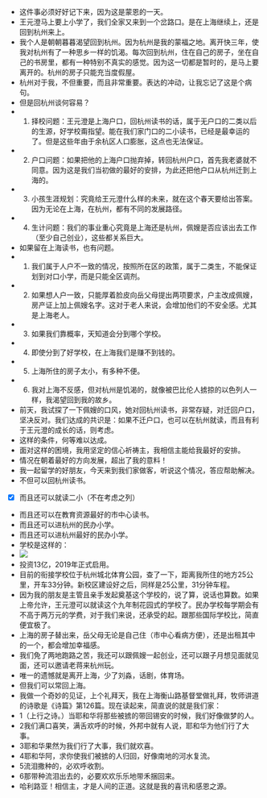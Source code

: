 - 这件事必须好好记下来，因为这是蒙恩的一天。
- 王元澄马上要上小学了，我们全家又来到一个岔路口。是在上海继续上，还是回到杭州来上。
- 我个人是朝朝暮暮渴望回到杭州。因为杭州是我的蒙福之地。离开快三年，使我对杭州有了一种思乡一样的饥渴。每次回到杭州，住在自己的房子，坐在自己的书房里，都有一种特别不真实的感觉。因为这一切都是暂时的，是马上要离开的。杭州的房子只能充当度假屋。
- 杭州对于我，不但重要，而且非常重要。表达的冲动，让我忘记了这是个病句。
- 但是回杭州谈何容易？
- 1. 择校问题：王元澄是上海户口，回杭州读书的话，属于无户口的二类以后的生源，好学校甭指望。能在我们家门口的二小读书，已经是最幸运的了。但是这些年由于余杭区人口膨胀，这点也无法保证。
- 2. 户口问题：如果把他的上海户口抛弃掉，转回杭州户口，首先我老婆就不同意。因为这是我们当初做的最好的安排，为此还把他户口从杭州迁到上海的。
- 3. 小孩生涯规划：究竟给王元澄什么样的未来，就在这个春天要给出答案。因为无论在上海，在杭州，都有不同的发展路径。
- 4. 生计问题：我们的事业重心究竟是上海还是杭州，佩嫂是否应该出去工作（至少自己创业），这些都关系巨大。
- 如果留在上海读书，也有问题。
- 1. 我们属于人户不一致的情况，按照所在区的政策，属于二类生，不能保证划到对口小学，而是只能全区调剂。
- 2. 如果想人户一致，只能厚着脸皮向岳父母提出两项要求，户主改成佩嫂，房产证上加上佩嫂名字。这对于老人来说，会增加他们的不安全感。尤其是上海老人。
- 3. 如果我们靠概率，天知道会分到哪个学校。
- 4. 即使分到了好学校，在上海我们是赚不到钱的。
- 5. 上海所住的房子太小，有多种不便。
- 6. 我对上海不反感，但对杭州是饥渴的，就像被巴比伦人掳掠的以色列人一样，我渴望回到我的故乡。
- 前天，我试探了一下佩嫂的口风，她对回杭州读书，非常存疑，对迁回户口，坚决反对。我们达成的共识是：如果不迁户口，也可以在杭州就读，而且有利于王元澄的成长的话，则考虑。
- 这样的条件，何等难以达成。
- 面对这样的困境，我用坚定的信心祈祷主，我相信主能给我最好的安排。
- 情况在朝着最好的方向发展，超出了我的意料！
- 我一起留学的好朋友，今天来到我们家做客，听说这个情况，答应帮助解决。
- 不但可以回杭州读书。
- [x] 而且还可以就读二小（不在考虑之列）
- 而且还可以在教育资源最好的市中心读书。
- 而且还可以进杭州的民办小学。
- 而且还可以进杭州最好的民办小学。
- 学校是这样的：
- ![](./_image/启正民办学校效果图.jpg)
- 投资13亿，2019年正式启用。
- 目前的衔接学校位于杭州城北体育公园，查了一下，距离我所住的地方25公里，开车33分钟。新校区建设好之后，同样是25公里，31分钟车程。
- 因为我的朋友是主管且亲手发起奠基这个学校的，说了算，说话也算数。如果上帝允许，王元澄可以就读这个九年制花园式的学校了。民办学校每学期会有不高于两万元的学费，对于我们来说，还承受的起。跟那些国际学校比，简直便宜极了。
- 上海的房子替出来，岳父母无论是自己住（市中心看病方便），还是出租其中的一个，都会增加幸福感。
- 我们免了两地跑路之苦，我还可以跟佩嫂一起创业，还可以跟子月想见面就见面，还可以邀请老蒋来杭州玩。
- 唯一的遗憾就是离开上海，少了刘淼，话剧，体育场。
- 但我们可以常回上海。
- 我做一个奇妙的见证，上个礼拜天，我在上海衡山路基督堂做礼拜，牧师讲道的诗歌是《诗篇》第126篇。现在读起来，简直说的就是我们家：
- 1（上行之诗。）当耶和华将那些被掳的带回锡安的时候，我们好像做梦的人。
- 2我们满口喜笑，满舌欢呼的时候，外邦中就有人说，耶和华为他们行了大事。
- 3耶和华果然为我们行了大事，我们就欢喜。
- 4耶和华阿，求你使我们被掳的人归回，好像南地的河水复流。
- 5流泪撒种的，必欢呼收割。
- 6那带种流泪出去的，必要欢欢乐乐地带禾捆回来。
- 哈利路亚！相信主，才是人间的正道。这就是我的喜讯和感恩之源。
